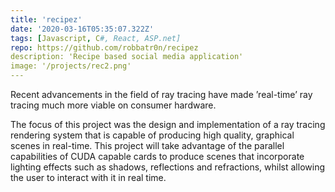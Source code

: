 ```yaml
---
title: 'recipez'
date: '2020-03-16T05:35:07.322Z'
tags: [Javascript, C#, React, ASP.net]
repo: https://github.com/robbatr0n/recipez
description: 'Recipe based social media application'
image: '/projects/rec2.png'
---
```


Recent advancements in the field of ray tracing have made ’real-time’ ray tracing much more viable on consumer hardware.

The focus of this project was the design and implementation of a ray tracing rendering system that is capable of producing high quality, graphical scenes in real-time. This project will take advantage of the parallel capabilities of CUDA capable cards to produce scenes that incorporate lighting effects such as shadows, reflections and refractions, whilst allowing the user to interact with it in real time.

